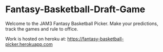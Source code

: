 # Fantasy-Basketball-Draft-Game
Welcome to the JAM3 Fantasy Basketball Picker. Make your predictions, track the games and rule to office.

Work is hosted on heroku at: https://fantasy-basketball-picker.herokuapp.com

